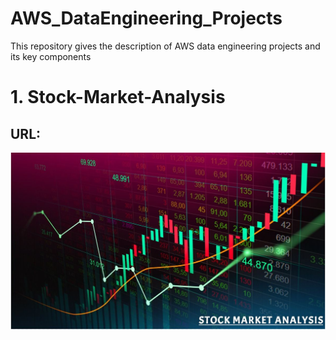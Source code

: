 # AWS_DataEngineering_Projects
This repository gives the description of AWS data engineering projects and its key components

# 1. Stock-Market-Analysis
## URL: 
![logo](https://github.com/Shoaib9288/AWS_DataEngineering_Projects/blob/main/stock-market-kafka-data-engineering-project/Stock%20Market%20Analysis.JPG)
